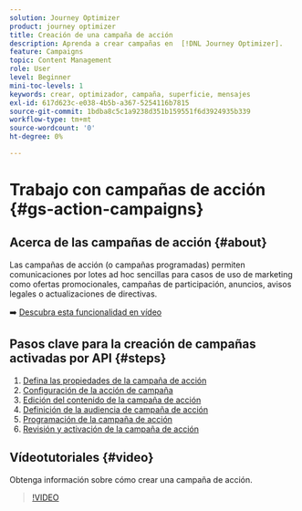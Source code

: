 ```yaml
---
solution: Journey Optimizer
product: journey optimizer
title: Creación de una campaña de acción
description: Aprenda a crear campañas en  [!DNL Journey Optimizer].
feature: Campaigns
topic: Content Management
role: User
level: Beginner
mini-toc-levels: 1
keywords: crear, optimizador, campaña, superficie, mensajes
exl-id: 617d623c-e038-4b5b-a367-5254116b7815
source-git-commit: 1bdba8c5c1a9238d351b159551f6d3924935b339
workflow-type: tm+mt
source-wordcount: '0'
ht-degree: 0%

---
```



# Trabajo con campañas de acción {#gs-action-campaigns}

## Acerca de las campañas de acción {#about}

Las campañas de acción (o campañas programadas) permiten comunicaciones por lotes ad hoc sencillas para casos de uso de marketing como ofertas promocionales, campañas de participación, anuncios, avisos legales o actualizaciones de directivas.

➡️ [Descubra esta funcionalidad en vídeo](#video)

## Pasos clave para la creación de campañas activadas por API {#steps}

1. [Defina las propiedades de la campaña de acción](campaign-properties.md)
1. [Configuración de la acción de campaña](campaign-action.md)
1. [Edición del contenido de la campaña de acción](campaign-content.md)
1. [Definición de la audiencia de campaña de acción](campaign-audience.md)
1. [Programación de la campaña de acción](campaign-schedule.md)
1. [Revisión y activación de la campaña de acción](review-activate-campaign.md)

## Vídeotutoriales {#video}

Obtenga información sobre cómo crear una campaña de acción.

>[!VIDEO](https://video.tv.adobe.com/v/3452728?quality=12&captions=spa)
